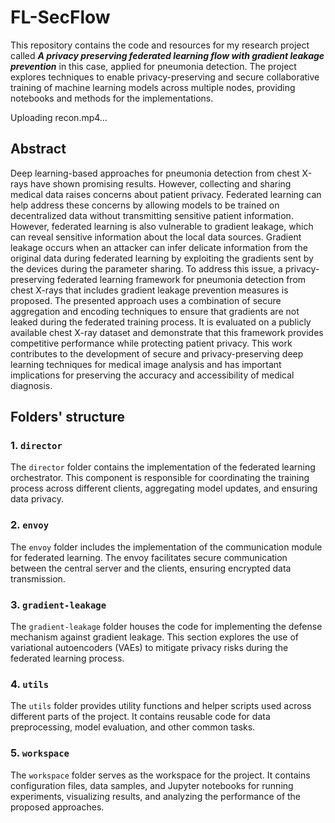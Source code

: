 # FL-SecFlow

This repository contains the code and resources for my research project called ***A privacy preserving federated learning flow with gradient leakage prevention*** in this case, applied for pneumonia detection. The project explores techniques to enable privacy-preserving and secure collaborative training of machine learning models across multiple nodes, providing notebooks and methods for the implementations.


Uploading recon.mp4…



## Abstract
Deep learning-based approaches for pneumonia detection from chest X-rays
have shown promising results. However, collecting and sharing medical data raises
concerns about patient privacy. Federated learning can help address these
concerns by allowing models to be trained on decentralized data without transmitting
sensitive patient information. However, federated learning is also vulnerable to
gradient leakage, which can reveal sensitive information about the local data
sources. Gradient leakage occurs when an attacker can infer delicate information
from the original data during federated learning by exploiting the gradients sent by
the devices during the parameter sharing. To address this issue, a privacy-preserving
federated learning framework for pneumonia detection from chest X-rays that
includes gradient leakage prevention measures is proposed. The presented approach
uses a combination of secure aggregation and encoding techniques to ensure that
gradients are not leaked during the federated training process. It is evaluated on a
publicly available chest X-ray dataset and demonstrate that this framework provides
competitive performance while protecting patient privacy. This work contributes to
the development of secure and privacy-preserving deep learning techniques for
medical image analysis and has important implications for preserving the accuracy
and accessibility of medical diagnosis.

## Folders' structure

### 1. `director`
The `director` folder contains the implementation of the federated learning orchestrator. This component is responsible for coordinating the training process across different clients, aggregating model updates, and ensuring data privacy.

### 2. `envoy`
The `envoy` folder includes the implementation of the communication module for federated learning. The envoy facilitates secure communication between the central server and the clients, ensuring encrypted data transmission.

### 3. `gradient-leakage`
The `gradient-leakage` folder houses the code for implementing the defense mechanism against gradient leakage. This section explores the use of variational autoencoders (VAEs) to mitigate privacy risks during the federated learning process.

### 4. `utils`
The `utils` folder provides utility functions and helper scripts used across different parts of the project. It contains reusable code for data preprocessing, model evaluation, and other common tasks.

### 5. `workspace`
The `workspace` folder serves as the workspace for the project. It contains configuration files, data samples, and Jupyter notebooks for running experiments, visualizing results, and analyzing the performance of the proposed approaches.
